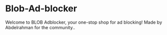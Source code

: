 # Blob-Ad-blocker

Welcome to BLOB Adblocker, your one-stop shop for ad blocking! 
Made by Abdelrahman for the community..
